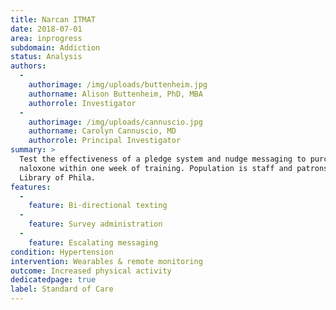```yaml
---
title: Narcan ITMAT
date: 2018-07-01
area: inprogress
subdomain: Addiction
status: Analysis
authors:
  - 
    authorimage: /img/uploads/buttenheim.jpg
    authorname: Alison Buttenheim, PhD, MBA
    authorrole: Investigator
  - 
    authorimage: /img/uploads/cannuscio.jpg
    authorname: Carolyn Cannuscio, MD
    authorrole: Principal Investigator
summary: >
  Test the effectiveness of a pledge system and nudge messaging to purchase
  naloxone within one week of training. Population is staff and patrons of Free
  Library of Phila.
features:
  - 
    feature: Bi-directional texting
  - 
    feature: Survey administration
  - 
    feature: Escalating messaging
condition: Hypertension
intervention: Wearables & remote monitoring
outcome: Increased physical activity
dedicatedpage: true
label: Standard of Care
---
```

